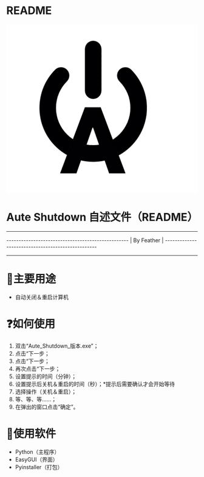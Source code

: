 # README

​![ico-png](assets/ico-png-20240829154307-z2h7xv8.png)​

# **Aute Shutdown 自述文件（README）** 

---

-------------------------------------------------- | By Feather | --------------------------------------------------

---

# 📄主要用途

* 自动关闭＆重启计算机

# ❓如何使用

1. 双击“Aute_Shutdown_版本.exe”；
2. 点击“下一步；
3. 点击“下一步；
4. 再次点击“下一步；
5. 设置提示的时间（分钟）；
6. 设置提示后关机＆重启的时间（秒）；*提示后需要确认才会开始等待
7. 选择操作（关机＆重启）；
8. 等、等、等……；
9. 在弹出的窗口点击“确定”。

# 📱使用软件

* Python（主程序）
* EasyGUI（界面）
* Pyinstaller（打包）

‍
